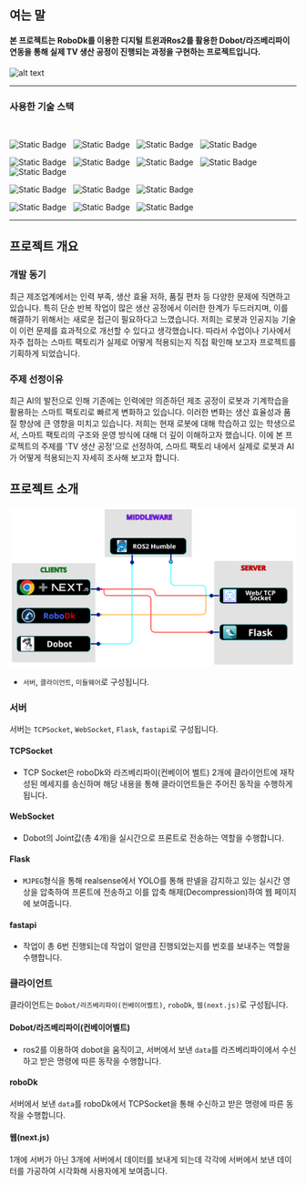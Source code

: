 ## 여는 말
#### **본 프로젝트는 RoboDk를 이용한 디지털 트윈과Ros2를 활용한 Dobot/라즈베리파이 연동을 통해 실제 TV 생산 공정이 진행되는 과정을 구현하는 프로젝트입니다.**
![alt text](https://dh2zq2763s2kl.cloudfront.net/robot/img/Dobot-Magician-robot.png)

---
### 사용한 기술 스택
<br/>

![Static Badge](https://img.shields.io/badge/dobot-blue?style=flat&logo=ros&logoColor=white)<!-- dobot -->
&nbsp;
![Static Badge](https://img.shields.io/badge/raspberrypi-%23A22846?style=flat&logo=raspberrypi&logoColor=white)<!-- 라즈베리파이 -->
&nbsp;
![Static Badge](https://img.shields.io/badge/realsense-%230071C5?style=flat&logo=intel&logoColor=white)<!-- realsense -->
&nbsp;
![Static Badge](https://img.shields.io/badge/roboflow-%236706CE?style=flat&logo=roboflow&logoColor=white)<!-- roboflow -->


![Static Badge](https://img.shields.io/badge/python-python?style=flat&logo=python&logoColor=FFFFFF&color=%233776AB)<!-- 파이썬 -->
&nbsp;
![Static Badge](https://img.shields.io/badge/html-html?style=flat&logo=html5&logoColor=FFFFFF&color=%23E34F26)<!-- HTML -->
&nbsp;
![Static Badge](https://img.shields.io/badge/css-css?style=flat&logo=css&logoColor=FFFFFF&color=%23663399)<!-- CSS -->
&nbsp;
![Static Badge](https://img.shields.io/badge/tailwindcss-%2306B6D4?style=flat&logo=tailwindcss&logoColor=white)<!-- tailwindcss -->
&nbsp;
![Static Badge](https://img.shields.io/badge/javascript-javascript?style=flat&logo=javascript&logoColor=%23F7DF1E&color=555555)<!-- 자바스크립트 -->

![Static Badge](https://img.shields.io/badge/fastapi-%23009688?style=flat&logo=fastapi&logoColor=white)<!-- fastapi -->
&nbsp;
![Static Badge](https://img.shields.io/badge/flask-%23000000?style=flat&logo=flask&logoColor=white)<!-- flask -->
&nbsp;
![Static Badge](https://img.shields.io/badge/next.js-%23000000?style=flat&logo=nextdotjs&logoColor=white)<!-- next.js -->

![Static Badge](https://img.shields.io/badge/ros2-%2322314E?style=flat&logo=ros&logoColor=white)<!-- ros2 -->
&nbsp;
![Static Badge](https://img.shields.io/badge/opencv-%235C3EE8?style=flat&logo=opencv&logoColor=white)<!-- opencv -->
&nbsp;
![Static Badge](https://img.shields.io/badge/yolo-%23111F68?style=flat&logo=yolo&logoColor=white)<!-- yolo -->

---

## 프로젝트 개요
### 개발 동기
최근 제조업계에서는 인력 부족, 생산 효율 저하, 품질 편차 등 다양한 문제에 직면하고 있습니다. 특히 단순 반복 작업이 많은 생산 공정에서 이러한 한계가 두드러지며, 이를 해결하기 위해서는 새로운 접근이 필요하다고 느꼈습니다.
저희는 로봇과 인공지능 기술이 이런 문제를 효과적으로 개선할 수 있다고 생각했습니다. 따라서 수업이나 기사에서 자주 접하는 스마트 팩토리가 실제로 어떻게 적용되는지 직접 확인해 보고자 프로젝트를 기획하게 되었습니다.
 

### 주제 선정이유
최근 AI의 발전으로 인해 기존에는 인력에만 의존하던 제조 공정이 로봇과 기계학습을 활용하는 스마트 팩토리로 빠르게 변화하고 있습니다. 이러한 변화는 생산 효율성과 품질 향상에 큰 영향을 미치고 있습니다. 저희는 현재 로봇에 대해 학습하고 있는 학생으로서, 스마트 팩토리의 구조와 운영 방식에 대해 더 깊이 이해하고자 했습니다. 이에 본 프로젝트의 주제를 'TV 생산 공정'으로 선정하여, 스마트 팩토리 내에서 실제로 로봇과 AI가 어떻게 적용되는지 자세히 조사해 보고자 합니다.

## 프로젝트 소개
![alt text](<Screenshot from 2025-05-27 14-02-55.png>)

- `서버`, `클라이언트`, `미들웨어`로 구성됩니다.

### 서버
서버는 `TCPSocket`, `WebSocket`, `Flask`, `fastapi`로 구성됩니다.

#### TCPSocket
 - TCP Socket은 roboDk와 라즈베리파이(컨베이어 벨트) 2개에 클라이언트에 재작성된 메세지를 송신하며 해당 내용을 통해 클라이언트들은 주어진 동작을 수행하게 됩니다.

#### WebSocket
- Dobot의 Joint값(총 4개)을 실시간으로 프론트로 전송하는 역할을 수행합니다. 

#### Flask
- `MJPEG`형식을 통해 realsense에서 YOLO를 통해 판넬을 감지하고 있는 실시간 영상을 압축하여 프론트에 전송하고 이를 압축 해제(Decompression)하여 웹 페이지에 보여줍니다.

#### fastapi
- 작업이 총 6번 진행되는데 작업이 얼만큼 진행되었는지를 번호를 보내주는 역할을 수행합니다.

### 클라이언트
클라이언트는  `Dobot/라즈베리파이(컨베이어벨트)`, `roboDk`, `웹(next.js)`로 구성됩니다.

#### Dobot/라즈베리파이(컨베이어벨트)
 - ros2를 이용하여 dobot을 움직이고, 서버에서 보낸 `data`를 라즈베리파이에서 수신하고 받은 명령에 따른 동작을 수행합니다.

#### roboDk
서버에서 보낸 `data`를 roboDk에서 TCPSocket을 통해 수신하고 받은 명령에 따른 동작을 수행합니다.

#### 웹(next.js) 
1개에 서버가 아닌 3개에 서버에서 데이터를 보내게 되는데 각각에 서버에서 보낸 데이터를 가공하여 시각화해 사용자에게 보여줍니다.

